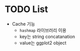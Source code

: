 # TODO List

* Cache 기능
  * `hashmap` 라이브러리 이용
  * key는 string concatanation
  * value는 ggplot2 object
